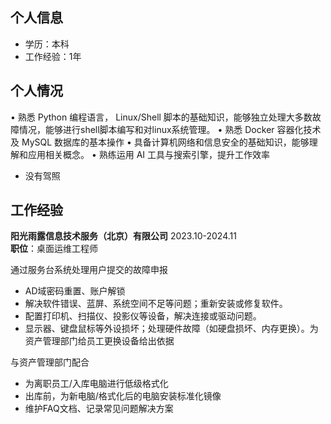 ## 个人信息
- 学历：本科
- 工作经验：1年

## 个人情况
•	熟悉 Python 编程语言， Linux/Shell 脚本的基础知识，能够独立处理大多数故障情况，能够进行shell脚本编写和对linux系统管理。
•	熟悉 Docker 容器化技术及 MySQL 数据库的基本操作
•	具备计算机网络和信息安全的基础知识，能够理解和应用相关概念。
•	熟练运用 AI 工具与搜索引擎，提升工作效率
- 没有驾照  

## 工作经验
**阳光雨露信息技术服务（北京）有限公司**  2023.10-2024.11  
**职位**：桌面运维工程师

通过服务台系统处理用户提交的故障申报

- AD域密码重置、账户解锁
- 解决软件错误、蓝屏、系统空间不足等问题；重新安装或修复软件。
- 配置打印机、扫描仪、投影仪等设备，解决连接或驱动问题。
- 显示器、键盘鼠标等外设损坏；处理硬件故障（如硬盘损坏、内存更换）。为资产管理部门给员工更换设备给出依据

与资产管理部门配合

- 为离职员工/入库电脑进行低级格式化
- 出库前，为新电脑/格式化后的电脑安装标准化镜像
- 维护FAQ文档、记录常见问题解决方案
